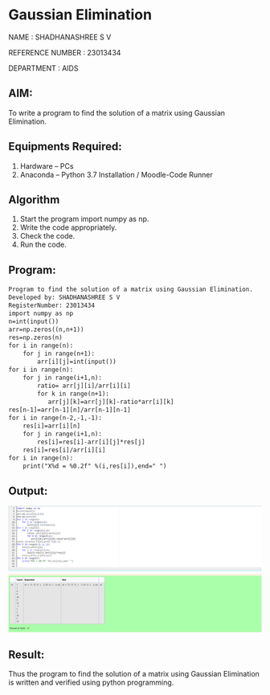 # Gaussian Elimination
NAME : SHADHANASHREE S V 

REFERENCE NUMBER : 23013434

DEPARTMENT : AIDS 
## AIM:
To write a program to find the solution of a matrix using Gaussian Elimination.

## Equipments Required:
1. Hardware – PCs
2. Anaconda – Python 3.7 Installation / Moodle-Code Runner

## Algorithm
1. Start the program import numpy as np.
2. Write the code appropriately.
3. Check the code.
4. Run the code.

## Program:
```
Program to find the solution of a matrix using Gaussian Elimination.
Developed by: SHADHANASHREE S V 
RegisterNumber: 23013434
import numpy as np
n=int(input())
arr=np.zeros((n,n+1))
res=np.zeros(n)
for i in range(n):
    for j in range(n+1):
        arr[i][j]=int(input())
for i in range(n):
    for j in range(i+1,n):
        ratio= arr[j][i]/arr[i][i]
        for k in range(n+1):
           arr[j][k]=arr[j][k]-ratio*arr[i][k]
res[n-1]=arr[n-1][n]/arr[n-1][n-1]
for i in range(n-2,-1,-1):
    res[i]=arr[i][n]
    for j in range(i+1,n):
        res[i]=res[i]-arr[i][j]*res[j]
    res[i]=res[i]/arr[i][i]
for i in range(n):
    print("X%d = %0.2f" %(i,res[i]),end=" ")

```

## Output:

![output](./output.png)


## Result:
Thus the program to find the solution of a matrix using Gaussian Elimination is written and verified using python programming.

